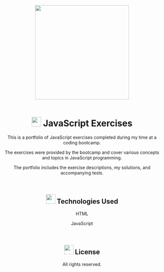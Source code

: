 
<div align="center">

<img style="height: 300px;" src="https://user-images.githubusercontent.com/105666041/235740868-1c3d6b27-52fd-41db-b1b6-8cc3a5a60164.png">
<br>
<br>

<h1>
  <img style="height:30px;" src="https://user-images.githubusercontent.com/105666041/235683240-4931fd0d-7bdb-4730-acdd-a708db350b07.png">
  JavaScript Exercises
</h1>
  <p>This is a portfolio of JavaScript exercises completed during my time at a coding bootcamp.</p>
  <p>The exercises were provided by the bootcamp and cover various concepts and topics in JavaScript programming.</p>
  <p>The portfolio includes the exercise descriptions, my solutions, and accompanying tests.</p>
<br>

  
<h2>
<img style="height: 30px;" src="https://user-images.githubusercontent.com/105666041/235691995-f3dda284-2f07-4237-b019-09934a3614a4.png">
Technologies Used</h2>
  <p>HTML</p>
  <p>JavaScript</p>
<br>

<h2>
<img style="height: 30px;" src="https://user-images.githubusercontent.com/105666041/235687513-cd970ce2-f17e-4e63-ac2c-a4da28e4ee9b.png">
License
</h2>
<p>All rights reserved.</p>

